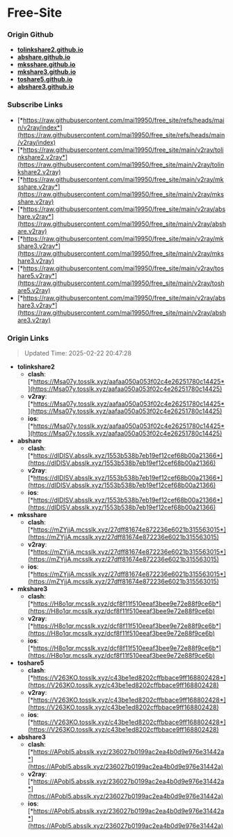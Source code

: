 # Free-Site

### Origin Github

- [**tolinkshare2.github.io**](https://github.com/tolinkshare2/tolinkshare2.github.io)
- [**abshare.github.io**](https://github.com/abshare/abshare.github.io)
- [**mksshare.github.io**](https://github.com/mksshare/mksshare.github.io)
- [**mkshare3.github.io**](https://github.com/mkshare3/mkshare3.github.io)
- [**toshare5.github.io**](https://github.com/toshare5/toshare5.github.io)
- [**abshare3.github.io**](https://github.com/abshare3/abshare3.github.io)

### Subscribe Links

- [*https://raw.githubusercontent.com/mai19950/free_site/refs/heads/main/v2ray/index*](https://raw.githubusercontent.com/mai19950/free_site/refs/heads/main/v2ray/index)
- [*https://raw.githubusercontent.com/mai19950/free_site/main/v2ray/tolinkshare2.v2ray*](https://raw.githubusercontent.com/mai19950/free_site/main/v2ray/tolinkshare2.v2ray)
- [*https://raw.githubusercontent.com/mai19950/free_site/main/v2ray/mksshare.v2ray*](https://raw.githubusercontent.com/mai19950/free_site/main/v2ray/mksshare.v2ray)
- [*https://raw.githubusercontent.com/mai19950/free_site/main/v2ray/abshare.v2ray*](https://raw.githubusercontent.com/mai19950/free_site/main/v2ray/abshare.v2ray)
- [*https://raw.githubusercontent.com/mai19950/free_site/main/v2ray/mkshare3.v2ray*](https://raw.githubusercontent.com/mai19950/free_site/main/v2ray/mkshare3.v2ray)
- [*https://raw.githubusercontent.com/mai19950/free_site/main/v2ray/toshare5.v2ray*](https://raw.githubusercontent.com/mai19950/free_site/main/v2ray/toshare5.v2ray)
- [*https://raw.githubusercontent.com/mai19950/free_site/main/v2ray/abshare3.v2ray*](https://raw.githubusercontent.com/mai19950/free_site/main/v2ray/abshare3.v2ray)

### Origin Links

> Updated Time: 2025-02-22 20:47:28

- **tolinkshare2**
  - **clash**: [*https://Msa07y.tosslk.xyz/aafaa050a053f02c4e26251780c14425*](https://Msa07y.tosslk.xyz/aafaa050a053f02c4e26251780c14425)
  - **v2ray**: [*https://Msa07y.tosslk.xyz/aafaa050a053f02c4e26251780c14425*](https://Msa07y.tosslk.xyz/aafaa050a053f02c4e26251780c14425)
  - **ios**: [*https://Msa07y.tosslk.xyz/aafaa050a053f02c4e26251780c14425*](https://Msa07y.tosslk.xyz/aafaa050a053f02c4e26251780c14425)
- **abshare**
  - **clash**: [*https://dIDlSV.absslk.xyz/1553b538b7eb19ef12cef68b00a21366*](https://dIDlSV.absslk.xyz/1553b538b7eb19ef12cef68b00a21366)
  - **v2ray**: [*https://dIDlSV.absslk.xyz/1553b538b7eb19ef12cef68b00a21366*](https://dIDlSV.absslk.xyz/1553b538b7eb19ef12cef68b00a21366)
  - **ios**: [*https://dIDlSV.absslk.xyz/1553b538b7eb19ef12cef68b00a21366*](https://dIDlSV.absslk.xyz/1553b538b7eb19ef12cef68b00a21366)
- **mksshare**
  - **clash**: [*https://mZYjjA.mcsslk.xyz/27dff81674e872236e6021b315563015*](https://mZYjjA.mcsslk.xyz/27dff81674e872236e6021b315563015)
  - **v2ray**: [*https://mZYjjA.mcsslk.xyz/27dff81674e872236e6021b315563015*](https://mZYjjA.mcsslk.xyz/27dff81674e872236e6021b315563015)
  - **ios**: [*https://mZYjjA.mcsslk.xyz/27dff81674e872236e6021b315563015*](https://mZYjjA.mcsslk.xyz/27dff81674e872236e6021b315563015)
- **mkshare3**
  - **clash**: [*https://H8o1qr.mcsslk.xyz/dcf8f11f510eeaf3bee9e72e88f9ce6b*](https://H8o1qr.mcsslk.xyz/dcf8f11f510eeaf3bee9e72e88f9ce6b)
  - **v2ray**: [*https://H8o1qr.mcsslk.xyz/dcf8f11f510eeaf3bee9e72e88f9ce6b*](https://H8o1qr.mcsslk.xyz/dcf8f11f510eeaf3bee9e72e88f9ce6b)
  - **ios**: [*https://H8o1qr.mcsslk.xyz/dcf8f11f510eeaf3bee9e72e88f9ce6b*](https://H8o1qr.mcsslk.xyz/dcf8f11f510eeaf3bee9e72e88f9ce6b)
- **toshare5**
  - **clash**: [*https://V263KO.tosslk.xyz/c43be1ed8202cffbbace9ff168802428*](https://V263KO.tosslk.xyz/c43be1ed8202cffbbace9ff168802428)
  - **v2ray**: [*https://V263KO.tosslk.xyz/c43be1ed8202cffbbace9ff168802428*](https://V263KO.tosslk.xyz/c43be1ed8202cffbbace9ff168802428)
  - **ios**: [*https://V263KO.tosslk.xyz/c43be1ed8202cffbbace9ff168802428*](https://V263KO.tosslk.xyz/c43be1ed8202cffbbace9ff168802428)
- **abshare3**
  - **clash**: [*https://APobI5.absslk.xyz/236027b0199ac2ea4b0d9e976e31442a*](https://APobI5.absslk.xyz/236027b0199ac2ea4b0d9e976e31442a)
  - **v2ray**: [*https://APobI5.absslk.xyz/236027b0199ac2ea4b0d9e976e31442a*](https://APobI5.absslk.xyz/236027b0199ac2ea4b0d9e976e31442a)
  - **ios**: [*https://APobI5.absslk.xyz/236027b0199ac2ea4b0d9e976e31442a*](https://APobI5.absslk.xyz/236027b0199ac2ea4b0d9e976e31442a)
